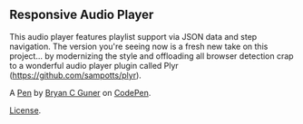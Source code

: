 Responsive Audio Player
-----------------------
This audio player features playlist support via JSON data and step navigation. The version you're seeing now is a fresh new take on this project... by modernizing the style and offloading all browser detection crap to a wonderful audio player plugin called Plyr (https://github.com/sampotts/plyr).

A [Pen](https://codepen.io/bgoonz/pen/qBpxZmG) by [Bryan C Guner](https://codepen.io/bgoonz) on [CodePen](https://codepen.io).

[License](https://codepen.io/license/pen/qBpxZmG).